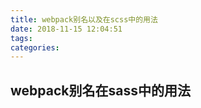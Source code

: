 ```yaml
---
title: webpack别名以及在scss中的用法
date: 2018-11-15 12:04:51
tags:
categories:
---
```

## webpack别名在sass中的用法 
